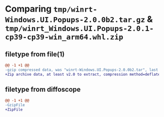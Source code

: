 # Comparing `tmp/winrt-Windows.UI.Popups-2.0.0b2.tar.gz` & `tmp/winrt_Windows.UI.Popups-2.0.1-cp39-cp39-win_arm64.whl.zip`

## filetype from file(1)

```diff
@@ -1 +1 @@
-gzip compressed data, was "winrt-Windows.UI.Popups-2.0.0b2.tar", last modified: Sat Dec  2 18:26:59 2023, max compression
+Zip archive data, at least v2.0 to extract, compression method=deflate
```

## filetype from diffoscope

```diff
@@ -1 +1 @@
-GzipFile
+ZipFile
```

